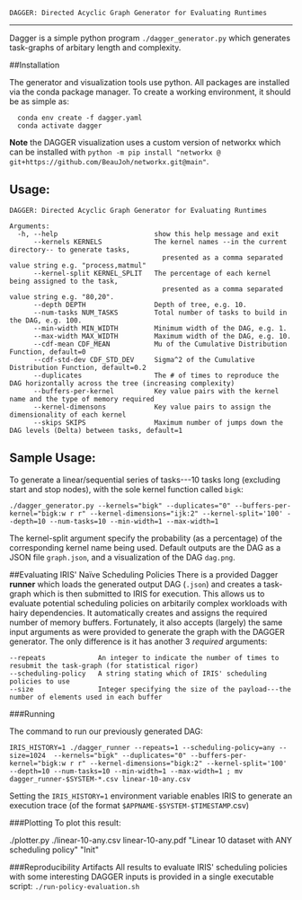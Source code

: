    DAGGER: Directed Acyclic Graph Generator for Evaluating Runtimes
------------------------------------------------------------------------

Dagger is a simple python program `./dagger_generator.py` which generates task-graphs of arbitary length and complexity.

##Installation

The generator and visualization tools use python. All packages are installed via the conda package manager.
To create a working environment, it should be as simple as:

```
  conda env create -f dagger.yaml
  conda activate dagger
```

**Note** the DAGGER visualization uses a custom version of networkx which can be installed with `python -m pip install "networkx @ git+https://github.com/BeauJoh/networkx.git@main"`.

## Usage:

```
DAGGER: Directed Acyclic Graph Generator for Evaluating Runtimes

Arguments:
  -h, --help                        show this help message and exit
      --kernels KERNELS             The kernel names --in the current directory-- to generate tasks,
                                      presented as a comma separated value string e.g. "process,matmul"
      --kernel-split KERNEL_SPLIT   The percentage of each kernel being assigned to the task,
                                      presented as a comma separated value string e.g. "80,20".
      --depth DEPTH                 Depth of tree, e.g. 10.
      --num-tasks NUM_TASKS         Total number of tasks to build in the DAG, e.g. 100.
      --min-width MIN_WIDTH         Minimum width of the DAG, e.g. 1.
      --max-width MAX_WIDTH         Maximum width of the DAG, e.g. 10.
      --cdf-mean CDF_MEAN           Mu of the Cumulative Distribution Function, default=0
      --cdf-std-dev CDF_STD_DEV     Sigma^2 of the Cumulative Distribution Function, default=0.2
      --duplicates                  The # of times to reproduce the DAG horizontally across the tree (increasing complexity)
      --buffers-per-kernel          Key value pairs with the kernel name and the type of memory required
      --kernel-dimensons            Key value pairs to assign the dimensionality of each kernel
      --skips SKIPS                 Maximum number of jumps down the DAG levels (Delta) between tasks, default=1
```

## Sample Usage:
To generate a linear/sequential series of tasks---10 tasks long (excluding start and stop nodes), with the sole kernel function called `bigk`:
```
./dagger_generator.py --kernels="bigk" --duplicates="0" --buffers-per-kernel="bigk:w r r" --kernel-dimensions="ijk:2" --kernel-split='100' --depth=10 --num-tasks=10 --min-width=1 --max-width=1
```
The kernel-split argument specify the probability (as a percentage) of the corresponding kernel name being used.
Default outputs are the DAG as a JSON file `graph.json`, and a visualization of the DAG `dag.png`.

##Evaluating IRIS' Naïve Scheduling Policies
There is a provided Dagger **runner** which loads the generated output DAG (`.json`) and creates a task-graph which is then submitted to IRIS for execution.
This allows us to evaluate potential scheduling policies on arbitarily complex workloads with hairy dependencies.
It automatically creates and assigns the required number of memory buffers.
Fortunately, it also accepts (largely) the same input arguments as were provided to generate the graph with the DAGGER generator.
The only difference is it has another 3 *required* arguments:

```
--repeats             An integer to indicate the number of times to resubmit the task-graph (for statistical rigor)
--scheduling-policy   A string stating which of IRIS' scheduling policies to use
--size                Integer specifying the size of the payload---the number of elements used in each buffer
```

###Running

The command to run our previously generated DAG:

```
IRIS_HISTORY=1 ./dagger_runner --repeats=1 --scheduling-policy=any --size=1024  --kernels="bigk" --duplicates="0" --buffers-per-kernel="bigk:w r r" --kernel-dimensions="bigk:2" --kernel-split='100' --depth=10 --num-tasks=10 --min-width=1 --max-width=1 ; mv dagger_runner-$SYSTEM-*.csv linear-10-any.csv
```
Setting the `IRIS_HISTORY=1` environment variable enables IRIS to generate an execution trace (of the format `$APPNAME-$SYSTEM-$TIMESTAMP`.csv)

###Plotting
To plot this result:

  ./plotter.py ./linear-10-any.csv linear-10-any.pdf "Linear 10 dataset with ANY scheduling policy" "Init"

###Reproducibility Artifacts
All results to evaluate IRIS' scheduling policies with some interesting DAGGER inputs is provided in a single executable script:
  `./run-policy-evaluation.sh`

